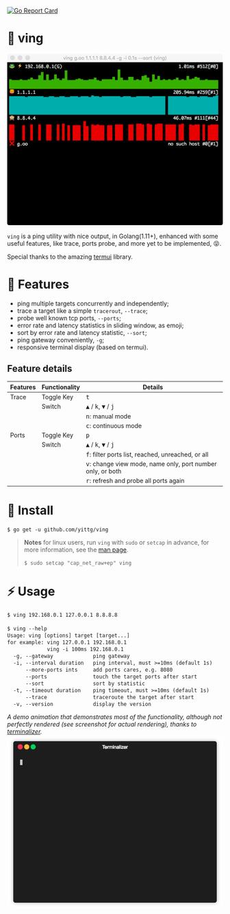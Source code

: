 [![Go Report Card](https://goreportcard.com/badge/github.com/yittg/ving)](https://goreportcard.com/report/github.com/yittg/ving)

# 🐸 ving

![](./assets/screenshot.png)

`ving` is a ping utility with nice output, in Golang(1.11+), enhanced with some useful features,
like trace, ports probe, and more yet to be implemented, 😝.

Special thanks to the amazing [termui](https://github.com/gizak/termui) library.

# 🦁 Features

* ping multiple targets concurrently and independently;
* trace a target like a simple `tracerout`, `--trace`;
* probe well known tcp ports, `--ports`;
* error rate and latency statistics in sliding window, as emoji;
* sort by error rate and latency statistic, `--sort`;
* ping gateway conveniently, `-g`;
* responsive terminal display (based on termui).

## Feature details

| Features | Functionality | Details|
|----------|---------------|--------|
| Trace    | Toggle Key    | <kbd>t</kbd> |
|          | Switch        | <kbd>▲</kbd> / <kbd>k</kbd>, <kbd>▼</kbd> / <kbd>j</kbd> |
|          |               | <kbd>n</kbd>: manual mode |
|          |               | <kbd>c</kbd>: continuous mode |
| Ports    | Toggle Key    | <kbd>p</kbd> |
|          | Switch        | <kbd>▲</kbd> / <kbd>k</kbd>, <kbd>▼</kbd> / <kbd>j</kbd> |
|          |               | <kbd>f</kbd>: filter ports list, reached, unreached, or all |
|          |               | <kbd>v</kbd>: change view mode, name only, port number only, or both |
|          |               | <kbd>r</kbd>: refresh and probe all ports again |


# 🙈 Install

```
$ go get -u github.com/yittg/ving
```

> __Notes__ for linux users, run `ving` with `sudo` or `setcap` in advance, 
for more information, see the [man page](http://linux.die.net/man/7/capabilities).
>
>    ```
>    $ sudo setcap "cap_net_raw+ep" ving
>    ``` 

# ⚡ Usage

```
$ ving 192.168.0.1 127.0.0.1 8.8.8.8

$ ving --help
Usage: ving [options] target [target...]
for example: ving 127.0.0.1 192.168.0.1
             ving -i 100ms 192.168.0.1
  -g, --gateway             ping gateway
  -i, --interval duration   ping interval, must >=10ms (default 1s)
      --more-ports ints     add ports cares, e.g. 8080
      --ports               touch the target ports after start
      --sort                sort by statistic
  -t, --timeout duration    ping timeout, must >=10ms (default 1s)
      --trace               traceroute the target after start
  -v, --version             display the version
```

_A demo animation that demonstrates most of the functionality, although not perfectly rendered (see screenshot for actual rendering), thanks to [terminalizer](https://github.com/faressoft/terminalizer)._
![](./assets/ving.gif)

